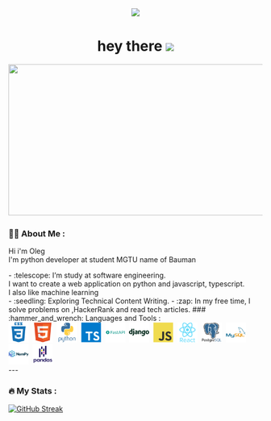
 <div id="header" align="center">
  <img src="https://media.giphy.com/media/M9gbBd9nbDrOTu1Mqx/giphy.gif" width="100"/>
</div>
<h1 align="center">
  hey there
  <img src="https://media.giphy.com/media/hvRJCLFzcasrR4ia7z/giphy.gif" width="30px"/>
</h1>
   <div align="center">
      <img src="https://media.giphy.com/media/dWesBcTLavkZuG35MI/giphy.gif" width="600" height="300"/>
    </div>
    
### :woman_technologist: About Me :
<div>
  <p>
     <a>
      Hi i'm Oleg<br>
      I'm python developer at student MGTU name of Bauman <br>
   </a>
 </p>
</div>
- :telescope: I’m study at software engineering.<br> I want to create a web application on python and javascript, typescript.<br> I also like machine learning<br>
- :seedling: Exploring Technical Content Writing.
- :zap: In my free time, I solve problems on ,HackerRank and read tech articles.
### :hammer_and_wrench: Languages and Tools :
<div>
  <img src="https://github.com/devicons/devicon/blob/master/icons/css3/css3-plain-wordmark.svg"  title="CSS3" alt="CSS" width="40" height="40"/>&nbsp;
  <img src="https://github.com/devicons/devicon/blob/master/icons/html5/html5-original.svg" title="HTML5" alt="HTML" width="40" height="40"/>&nbsp;
  <img src="https://github.com/devicons/devicon/blob/master/icons/python/python-original-wordmark.svg" title="HTML5" aly="HTML" width="40"/>&nbsp;
  <img src="https://github.com/devicons/devicon/blob/master/icons/typescript/typescript-original.svg" title="HTML5" aly="HTML"  width="40"/>&nbsp;
 <img src="https://github.com/devicons/devicon/blob/master/icons/fastapi/fastapi-original-wordmark.svg" title="HTML5" aly="HTML" width="40"/>&nbsp;
 <img src="https://github.com/devicons/devicon/blob/master/icons/django/django-plain-wordmark.svg" title="HTML5" aly="HTML" width="40"/>&nbsp;
 <img src="https://github.com/devicons/devicon/blob/master/icons/javascript/javascript-original.svg" title="HTML5" aly="HTML" width="40"/>&nbsp;
 <img src="https://github.com/devicons/devicon/blob/master/icons/react/react-original-wordmark.svg" title="HTML5" aly="HTML" width="40"/>&nbsp;
 <img src="https://github.com/devicons/devicon/blob/master/icons/postgresql/postgresql-original-wordmark.svg" title="HTML5" aly="HTML" width="40"/>&nbsp;
 <img src="https://github.com/devicons/devicon/blob/master/icons/mysql/mysql-original-wordmark.svg" title="HTML5" aly="HTML" width="40"/>&nbsp;
 <img src="https://github.com/devicons/devicon/blob/master/icons/numpy/numpy-original-wordmark.svg" title="HTML5" aly="HTML" width="40"/>&nbsp;
 <img src="https://github.com/devicons/devicon/blob/master/icons/pandas/pandas-original-wordmark.svg" title="HTML5" aly="HTML" width="40"/>&nbsp;
</div>
---

### :fire: My Stats :
[![GitHub Streak](http://github-readme-streak-stats.herokuapp.com?user=bolda1995)](https://git.io/streak-stats)
